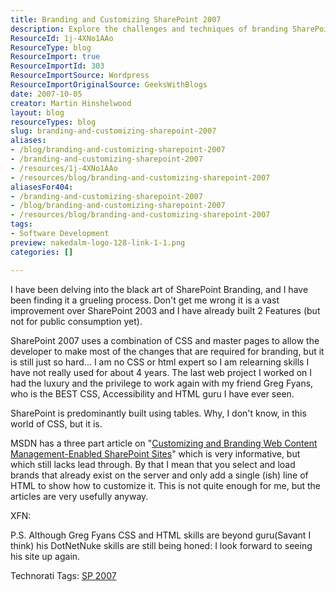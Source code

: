 ```yaml
---
title: Branding and Customizing SharePoint 2007
description: Explore the challenges and techniques of branding SharePoint 2007. Learn how to customize your site effectively with CSS and master pages for a unique look!
ResourceId: 1j-4XNo1AAo
ResourceType: blog
ResourceImport: true
ResourceImportId: 303
ResourceImportSource: Wordpress
ResourceImportOriginalSource: GeeksWithBlogs
date: 2007-10-05
creator: Martin Hinshelwood
layout: blog
resourceTypes: blog
slug: branding-and-customizing-sharepoint-2007
aliases:
- /blog/branding-and-customizing-sharepoint-2007
- /branding-and-customizing-sharepoint-2007
- /resources/1j-4XNo1AAo
- /resources/blog/branding-and-customizing-sharepoint-2007
aliasesFor404:
- /branding-and-customizing-sharepoint-2007
- /blog/branding-and-customizing-sharepoint-2007
- /resources/blog/branding-and-customizing-sharepoint-2007
tags:
- Software Development
preview: nakedalm-logo-128-link-1-1.png
categories: []

---
```

I have been delving into the black art of SharePoint Branding, and I have been finding it a grueling process. Don't get me wrong it is a vast improvement over SharePoint 2003 and I have already built 2 Features (but not for public consumption yet).

SharePoint 2007 uses a combination of CSS and master pages to allow the developer to make most of the changes that are required for branding, but it is still just so hard... I am no CSS or html expert so I am relearning skills I have not really used for about 4 years. The last web project I worked on I had the luxury and the privilege to work again with my friend Greg Fyans, who is the BEST CSS, Accessibility and HTML guru I have ever seen.

SharePoint is predominantly built using tables. Why, I don't know, in this world of CSS, but it is.

MSDN has a three part article on "[Customizing and Branding Web Content Management-Enabled SharePoint Sites](http://msdn2.microsoft.com/en-gb/library/aa830818.aspx)" which is very informative, but which still lacks lead through. By that I mean that you select and load brands that already exist on the server and only add a single (ish) line of HTML to show how to customize it. This is not quite enough for me, but the articles are very usefully anyway.

XFN:

P.S. Although Greg Fyans CSS and HTML skills are beyond guru(Savant I think) his DotNetNuke skills are still being honed: I look forward to seeing his site up again.

Technorati Tags: [SP 2007](http://technorati.com/tags/SP+2007)
